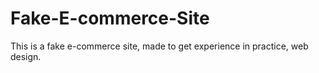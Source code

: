 # Fake-E-commerce-Site
This is a fake e-commerce site, made to get experience in practice, web design. 
